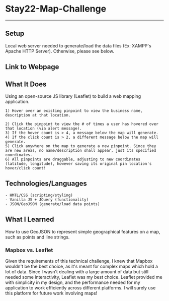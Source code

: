 # Stay22-Map-Challenge

---

## Setup

Local web server needed to generate/load the data files (Ex: XAMPP's Apache HTTP Server). Otherwise, please see below.  

## Link to Webpage 


## What It Does

Using an open-source JS library (Leaflet) to build a web mapping application.
```
1) Hover over an existing pinpoint to view the business name, description at that location. 

2) Click the pinpoint to view the # of times a user has hovered over that location (via alert message).
3) If the hover count is > 4, a message below the map will generate. 
4) If the click count is > 2, a different message below the map will generate.
5) Click anywhere on the map to generate a new pinpoint. Since they are new areas, no name/description shall appear, just its specified coordinates.
6) All pinpoints are draggable, adjusting to new coordinates (latitude, longitude), however saving its original pin location's hover/click count!

```
## Technologies/Languages
```
- HMTL/CSS (scripting/styling)
- Vanilla JS + JQuery (functionality)
- JSON/GeoJSON (generate/load data points)
```
## What I Learned 
How to use GeoJSON to represent simple geographical features on a map, such as points and line strings.

### Mapbox vs. Leaflet
        
Given the requirements of this technical challenge, I knew that Mapbox wouldn't be the best choice, as it's meant for complex maps which hold a lot of data. Since I wasn't dealing with a large amount of data but still needed some interactivity, Leaflet was my best choice. Leaflet provided me with simplicity in my design, and the performance needed for my application to work efficiently across different platforms. I will surely use this platform for future work involving maps!

        
